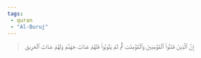 ```yaml
---
tags: 
 - quran 
 - "Al-Buruj"
---
```


> إِنَّ ٱلَّذِينَ فَتَنُواْ ٱلۡمُؤۡمِنِينَ وَٱلۡمُؤۡمِنَٰتِ ثُمَّ لَمۡ يَتُوبُواْ فَلَهُمۡ عَذَابُ جَهَنَّمَ وَلَهُمۡ عَذَابُ ٱلۡحَرِيقِ
